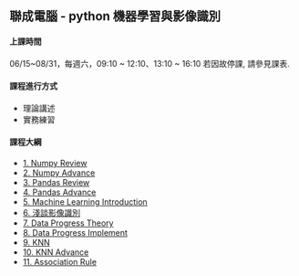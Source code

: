 ## 聯成電腦 - python 機器學習與影像識別

#### 上課時間

06/15~08/31，每週六，09:10 ~ 12:10、13:10 ~ 16:10
若因故停課, 請參見課表.

#### 課程進行方式

- 理論講述
- 實務練習

#### 課程大綱
- [1. Numpy Review](http://mirdex.github.io/ML0615/1.%20Numpy%20總複習1_Q.slides.html)
- [2. Numpy Advance](http://mirdex.github.io/ML0615/2.%20NumPy_Q.slides.html)
- [3. Pandas Review](http://mirdex.github.io/ML0615/3.%20Pandas%20總複習1_Q.slides.html)
- [4. Pandas Advance](http://mirdex.github.io/ML0615/4.%20Pandas_Q.slides.html)
- [5. Machine Learning Introduction](http://mirdex.github.io/ML0615/5.Machine%20Learning%20Introduction.slides.html)
- [6. 淺談影像識別](http://mirdex.github.io/ML0615/6.淺談影像識別_Q.slides.html)
- [7. Data Progress Theory](http://mirdex.github.io/ML0615/7.%20Data%20Progress%20Theory_Q.slides.html)
- [8. Data Progress Implement](http://mirdex.github.io/ML0615/8.Data%20Process%20Implement_Q.slides.html)
- [9. KNN](http://mirdex.github.io/ML0615/9.KNN_Q.slides.html)
- [10. KNN Advance](http://mirdex.github.io/ML0615/10.%20KNN_Advance_Q.slides.html)
- [11. Association Rule](http://mirdex.github.io/ML0615/11.%20Association%20Rule_Q.slides.html)
